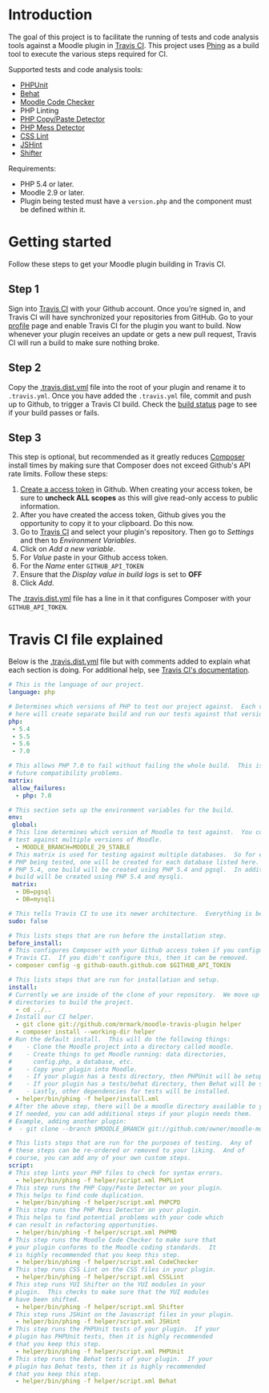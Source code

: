 # Introduction

The goal of this project is to facilitate the running of tests and code analysis tools against a Moodle plugin in
[Travis CI](https://travis-ci.org). This project uses [Phing](https://www.phing.info) as a build tool to execute the
various steps required for CI.

Supported tests and code analysis tools:
* [PHPUnit](https://phpunit.de)
* [Behat](http://behat.org/)
* [Moodle Code Checker](https://github.com/moodlehq/moodle-local_codechecker)
* PHP Linting
* [PHP Copy/Paste Detector](https://github.com/sebastianbergmann/phpcpd)
* [PHP Mess Detector](http://phpmd.org)
* [CSS Lint](https://github.com/CSSLint/csslint)
* [JSHint](http://www.jshint.com/)
* [Shifter](https://docs.moodle.org/dev/YUI/Shifter)

Requirements:
* PHP 5.4 or later.
* Moodle 2.9 or later.
* Plugin being tested must have a `version.php` and the component must be defined within it.

# Getting started

Follow these steps to get your Moodle plugin building in Travis CI.

## Step 1

Sign into [Travis CI](https://travis-ci.org) with your Github account. Once you’re signed in, and Travis CI will have
synchronized your repositories from GitHub.  Go to your [profile](https://travis-ci.org/profile) page and enable Travis CI
for the plugin you want to build.  Now whenever your plugin receives an update or gets a new pull request, Travis CI will
run a build to make sure nothing broke.

## Step 2

Copy the [.travis.dist.yml](.travis.dist.yml) file into the root of your plugin and rename it to `.travis.yml`.  Once you
have added the `.travis.yml` file, commit and push up to Github, to trigger a Travis CI build. Check the
[build status](https://travis-ci.org/repositories) page to see if your build passes or fails.

## Step 3

This step is optional, but recommended as it greatly reduces [Composer](https://getcomposer.org) install times by making sure
that Composer does not exceed Github's API rate limits.  Follow these steps:

1. [Create a access token](https://help.github.com/articles/creating-an-access-token-for-command-line-use/) in Github.  When
   creating your access token, be sure to **uncheck ALL scopes** as this will give read-only access to public information.
2. After you have created the access token, Github gives you the opportunity to copy it to your clipboard.  Do this now.
3. Go to [Travis CI](https://travis-ci.org/repositories) and select your plugin's repository.  Then go to _Settings_ and
   then to _Environment Variables_.
4. Click on _Add a new variable_.
5. For _Value_ paste in your Github access token.
6. For the _Name_ enter `GITHUB_API_TOKEN`
7. Ensure that the _Display value in build logs_ is set to **OFF**
8. Click _Add_.

The [.travis.dist.yml](.travis.dist.yml) file has a line in it that configures Composer with your `GITHUB_API_TOKEN`.

# Travis CI file explained

Below is the [.travis.dist.yml](.travis.dist.yml) file but with comments added to explain what each section is doing.
For additional help, see [Travis CI's documentation](http://docs.travis-ci.com/user/getting-started/).

```yaml
# This is the language of our project.
language: php

# Determines which versions of PHP to test our project against.  Each version listed
# here will create separate build and run our tests against that version of PHP.
php:
 - 5.4
 - 5.5
 - 5.6
 - 7.0

# This allows PHP 7.0 to fail without failing the whole build.  This is handy for spotting
# future compatibility problems.
matrix:
 allow_failures:
  - php: 7.0

# This section sets up the environment variables for the build.
env:
 global:
# This line determines which version of Moodle to test against.  You could use a matrix to
# test against multiple versions of Moodle.
  - MOODLE_BRANCH=MOODLE_29_STABLE
# This matrix is used for testing against multiple databases.  So for each version of
# PHP being tested, one will be created for each database listed here.  EG: for
# PHP 5.4, one build will be created using PHP 5.4 and pgsql.  In addition, another
# build will be created using PHP 5.4 and mysqli. 
 matrix:
  - DB=pgsql
  - DB=mysqli

# This tells Travis CI to use its newer architecture.  Everything is better!
sudo: false

# This lists steps that are run before the installation step. 
before_install:
# This configures Composer with your Github access token if you configured that in
# Travis CI.  If you didn't configure this, then it can be removed.
- composer config -g github-oauth.github.com $GITHUB_API_TOKEN

# This lists steps that are run for installation and setup.
install:
# Currently we are inside of the clone of your repository.  We move up two
# directories to build the project.
  - cd ../..
# Install our CI helper.
  - git clone git://github.com/mrmark/moodle-travis-plugin helper
  - composer install --working-dir helper
# Run the default install.  This will do the following things:
#    - Clone the Moodle project into a directory called moodle.
#    - Create things to get Moodle running: data directories,
#      config.php, a database, etc.
#    - Copy your plugin into Moodle.
#    - If your plugin has a tests directory, then PHPUnit will be setup.
#    - If your plugin has a tests/behat directory, then Behat will be setup.
#    - Lastly, other dependencies for tests will be installed.
  - helper/bin/phing -f helper/install.xml
# After the above step, there will be a moodle directory available to you.
# If needed, you can add additional steps if your plugin needs them.
# Example, adding another plugin:
#  - git clone --branch $MOODLE_BRANCH git://github.com/owner/moodle-mod_sample moodle/mod/sample

# This lists steps that are run for the purposes of testing.  Any of
# these steps can be re-ordered or removed to your liking.  And of
# course, you can add any of your own custom steps.
script:
# This step lints your PHP files to check for syntax errors.
  - helper/bin/phing -f helper/script.xml PHPLint
# This step runs the PHP Copy/Paste Detector on your plugin.
# This helps to find code duplication.
  - helper/bin/phing -f helper/script.xml PHPCPD
# This step runs the PHP Mess Detector on your plugin.
# This helps to find potential problems with your code which
# can result in refactoring opportunities.
  - helper/bin/phing -f helper/script.xml PHPMD
# This step runs the Moodle Code Checker to make sure that
# your plugin conforms to the Moodle coding standards.  It
# is highly recommended that you keep this step.
  - helper/bin/phing -f helper/script.xml CodeChecker
# This step runs CSS Lint on the CSS files in your plugin.
  - helper/bin/phing -f helper/script.xml CSSLint
# This step runs YUI Shifter on the YUI modules in your
# plugin.  This checks to make sure that the YUI modules
# have been shifted.
  - helper/bin/phing -f helper/script.xml Shifter
# This step runs JSHint on the Javascript files in your plugin.
  - helper/bin/phing -f helper/script.xml JSHint
# This step runs the PHPUnit tests of your plugin.  If your
# plugin has PHPUnit tests, then it is highly recommended
# that you keep this step.
  - helper/bin/phing -f helper/script.xml PHPUnit
# This step runs the Behat tests of your plugin.  If your
# plugin has Behat tests, then it is highly recommended
# that you keep this step.
  - helper/bin/phing -f helper/script.xml Behat
```

